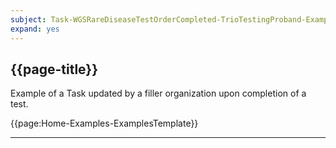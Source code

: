 ```yaml
---
subject: Task-WGSRareDiseaseTestOrderCompleted-TrioTestingProband-Example
expand: yes
---
```



## {{page-title}}

Example of a Task updated by a filler organization upon completion of a test.

{{page:Home-Examples-ExamplesTemplate}}

---